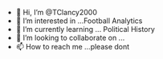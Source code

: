 - 👋 Hi, I’m @TClancy2000
- 👀 I’m interested in ...Football Analytics
- 🌱 I’m currently learning ... Political History
- 💞️ I’m looking to collaborate on ...
- 📫 How to reach me ...please dont

<!---
TClancy2000/TClancy2000 is a ✨ special ✨ repository because its `README.md` (this file) appears on your GitHub profile.
You can click the Preview link to take a look at your changes.
--->
